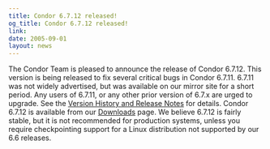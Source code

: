```yaml
---
title: Condor 6.7.12 released!
og_title: Condor 6.7.12 released!
link: 
date: 2005-09-01
layout: news
---
```


The Condor Team is pleased to announce the release of Condor 6.7.12.  This version is being released to fix several critical bugs in Condor 6.7.11.  6.7.11 was not widely advertised, but was available on our mirror site for a short period.  Any users of 6.7.11, or any other prior version of 6.7.x are urged to upgrade.  See the <a href="manual/latest-dev/9_Version_History.html"> Version History and Release Notes</a> for details. Condor 6.7.12 is available from our <a href="downloads/">Downloads</a> page.  We believe 6.7.12 is fairly stable, but it is not recommended for production systems, unless you require checkpointing support for a Linux distribution not supported by our 6.6 releases.
